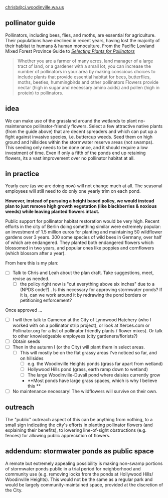 
chrisb@ci.woodinville.wa.us

## pollinator guide
Pollinators, including bees, flies, and moths, are essential for agriculture. Their populations have declined in recent years, having lost the majority of their habitat to humans & human monoculture. From the Pacific Lowland Mixed Forest Province Guide to [*Selecting Plants for Pollinators*](https://www.pollinator.org/PDFs/Guides/PacificLowlandrx9FINAL.pdf) 

> Whether you are a farmer of many acres, land manager of a large tract of land, or a gardener with a small lot, you can increase the number of pollinators in your area by making conscious choices to include plants that provide essential habitat for bees, butterflies, moths, beetles, hummingbirds and other pollinators
> Flowers provide nectar (high in sugar and necessary amino acids) and pollen (high in protein) to pollinators.

## idea
We can make use of the grassland around the wetlands to plant no-maintenance pollinator-friendly flowers. Select a few attractive native plants (from the guide above) that are decent spreaders and which can put up a fight against invasive species, i.e. buttercup weeds. Seed them on high ground and hillsides within the stormwater reserve areas (not swamps). This seeding only needs to be done once, and it should require a low investment of time. Even if only a fifth of the ponds end up retaining flowers, its a vast improvement over no pollinator habitat at all.

## in practice
Yearly care (as we are doing now) will not change much at all. The seasonal employees will still need to do only one yearly trim on each pond.

**However, instead of pursuing a height based policy, we would instead plan to just remove high growth vegetation (like blackberries & noxious weeds) while leaving planted flowers intact.**

Public support for pollinator habitat restoration would be very high. Recent efforts in the city of Berlin doing something similar were extremely popular: an investment of 1.5 million euros for planting and maintaining 50 wildflower gardens over 3 years. 300 some species of wild bees in Germany, over half of which are endangered. They planted both endangered flowers which blossomed in two years, and popular ones like poppies and cornflowers (which blossom after a year).

From here this is my plan:
- [ ] Talk to Chris and Leah about the plan draft. Take suggestions, meet, revise as needed.
	- [ ] the policy right now is "cut everything above six inches" due to a (NPDS code?) . Is this necessary for approving stormwater ponds? If it is, can we work around it by redrawing the pond borders or petitioning enforcement?

Once approved ... 
- [ ] I will then talk to Cameron at the City of Lynnwood Hatchery (who I worked with on a pollinator strip project), or look at Xerces.com or Pollinator.org for a list of pollinator friendly plants / flower mixes). Or talk to other knowledgeable employees (city gardeners/florists?)
- [ ] Obtain seeds
- [ ] Then in the autumn I (or the City) will plant them in select areas.
	- [ ] This will mostly be on the flat grassy areas I've noticed so far, and on hillsides
		- [ ] e.g. the Woodinville Heights ponds (grass far apart from wetland)
		- [ ] Hollywood Hills pond (grass, earth ramp down to wetland)
		- [ ] The large Woodinville-Duvall pond where daisies currently grow
		- **Most ponds have large grass spaces, which is why I believe this **
- [ ] No maintenance necessary! The wildflowers will survive on their own.

## outreach
The "public" outreach aspect of this can be anything from nothing, to a small sign indicating the city's efforts in planting pollinator flowers (and explaining their benefits), to lowering line-of-sight obstructions (e.g. fences) for allowing public appreciation of flowers. 

## addendum: stormwater ponds as public space
A remote but extremely appealing possibility is making non-swamp portions of stormwater ponds public in a trial period for neighborhood and community use (e.g. removing locks from the ponds at Hollywood Hills/ Woodinville Heights). This would not be the same as a regular park and would be largely community-maintained space, provided at the discretion of the City.